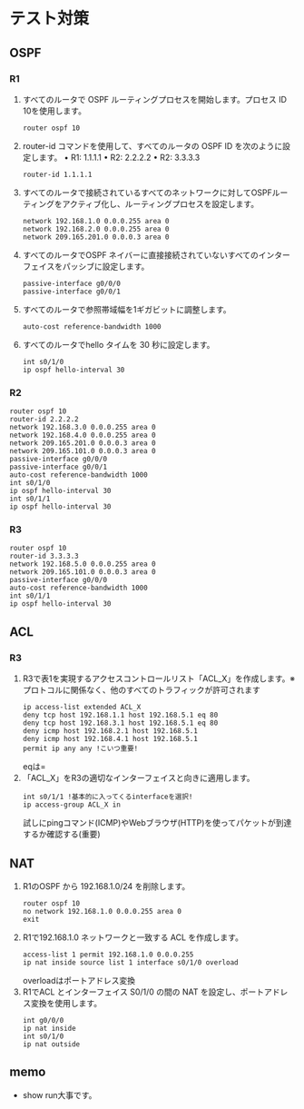 # テスト対策

## OSPF

### R1
1. すべてのルータで OSPF ルーティングプロセスを開始します。プロセス ID 10を使用します。
    ```
    router ospf 10
    ```
2. router-id コマンドを使用して、すべてのルータの OSPF ID を次のように設定します。
• R1: 1.1.1.1
• R2: 2.2.2.2
• R2: 3.3.3.3
    ```
    router-id 1.1.1.1
    ```
3. すべてのルータで接続されているすべてのネットワークに対してOSPFルーティングをアクティブ化し、ルーティングプロセスを設定します。
    ``` 
    network 192.168.1.0 0.0.0.255 area 0
    network 192.168.2.0 0.0.0.255 area 0
    network 209.165.201.0 0.0.0.3 area 0
    ```

4. すべてのルータでOSPF ネイバーに直接接続されていないすべてのインターフェイスをパッシブに設定します。
    ```
    passive-interface g0/0/0
    passive-interface g0/0/1
    ```
5. すべてのルータで参照帯域幅を1ギガビットに調整します。
    ```
    auto-cost reference-bandwidth 1000
    ```
6. すべてのルータでhello タイムを 30 秒に設定します。
    ```
    int s0/1/0
    ip ospf hello-interval 30
    ```

### R2
```
router ospf 10
router-id 2.2.2.2
network 192.168.3.0 0.0.0.255 area 0
network 192.168.4.0 0.0.0.255 area 0
network 209.165.201.0 0.0.0.3 area 0
network 209.165.101.0 0.0.0.3 area 0
passive-interface g0/0/0
passive-interface g0/0/1
auto-cost reference-bandwidth 1000
int s0/1/0
ip ospf hello-interval 30
int s0/1/1
ip ospf hello-interval 30
```

### R3
```
router ospf 10
router-id 3.3.3.3
network 192.168.5.0 0.0.0.255 area 0
network 209.165.101.0 0.0.0.3 area 0
passive-interface g0/0/0
auto-cost reference-bandwidth 1000
int s0/1/1
ip ospf hello-interval 30
```

## ACL

### R3

1. R3で表1を実現するアクセスコントロールリスト「ACL_X」を作成します。※プロトコルに関係なく、他のすべてのトラフィックが許可されます
    ```
    ip access-list extended ACL_X
    deny tcp host 192.168.1.1 host 192.168.5.1 eq 80
    deny tcp host 192.168.3.1 host 192.168.5.1 eq 80
    deny icmp host 192.168.2.1 host 192.168.5.1
    deny icmp host 192.168.4.1 host 192.168.5.1
    permit ip any any !こいつ重要!
    ```
    eqは=
2. 「ACL_X」をR3の適切なインターフェイスと向きに適用します。
    ```
    int s0/1/1 !基本的に入ってくるinterfaceを選択!
    ip access-group ACL_X in
    ```
    試しにpingコマンド(ICMP)やWebブラウザ(HTTP)を使ってパケットが到達するか確認する(重要)
## NAT

1. R1のOSPF から 192.168.1.0/24 を削除します。
    ```
    router ospf 10
    no network 192.168.1.0 0.0.0.255 area 0
    exit
    ```
2. R1で192.168.1.0 ネットワークと一致する ACL を作成します。
    ```
    access-list 1 permit 192.168.1.0 0.0.0.255
    ip nat inside source list 1 interface s0/1/0 overload 
    ```
    overloadはポートアドレス変換
3. R1でACL とインターフェイス S0/1/0 の間の NAT を設定し、ポートアドレス変換を使用します。
    ``` 
    int g0/0/0
    ip nat inside
    int s0/1/0
    ip nat outside
    ```

## memo

* show run大事です。